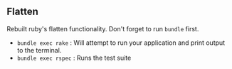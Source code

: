 ## Flatten

Rebuilt ruby's flatten functionality. Don't forget to run `bundle` first.

- `bundle exec rake`  : Will attempt to run your application and print output to the terminal.
- `bundle exec rspec` : Runs the test suite

